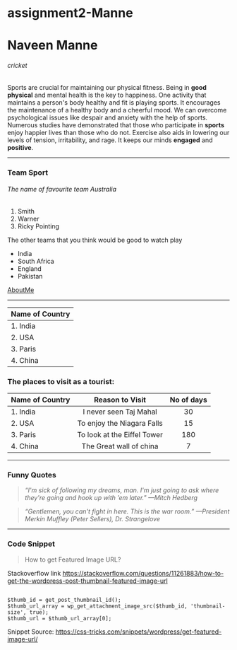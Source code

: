# assignment2-Manne

# Naveen Manne

###### cricket

Sports are crucial for maintaining our physical fitness. Being in **good physical** and mental health is the key to happiness. One activity that maintains a person's body healthy and fit is playing sports. It encourages the maintenance of a healthy body and a cheerful mood. We can overcome psychological issues like despair and anxiety with the help of sports. Numerous studies have demonstrated that those who participate in **sports** enjoy happier lives than those who do not. Exercise also aids in lowering our levels of tension, irritability, and rage. It keeps our minds **engaged** and **positive**.

---

### Team Sport

###### The name of favourite team Australia

1. Smith
2. Warner
3. Ricky Pointing

The other teams that you think would be good to watch play

- India
- South Africa
- England
- Pakistan

[AboutMe](AboutMe.md)

---
|  Name of Country  |
| :------------ | 
| 1. India    |
| 2. USA          |
| 3. Paris        |
| 4. China          |

### The places to visit as a tourist:

|  **Name of Country**  | **Reason to Visit** | **No of days**|
| :------------ | :------------: | :------------: |
| 1. India    | I never seen Taj Mahal   | 30 |
| 2. USA          | To enjoy the Niagara Falls   | 15 |
| 3. Paris        | To look at the Eiffel Tower   | 180 |
| 4. China         |  The Great wall of china          | 7 |

---

### Funny Quotes

> *“I'm sick of following my dreams, man. I'm just going to ask where they're going and hook up with ’em later."*
*—Mitch Hedberg*

> *“Gentlemen, you can't fight in here. This is the war room.”*
*—President Merkin Muffley (Peter Sellers), Dr. Strangelove*

---
### Code Snippet

> How to get Featured Image URL?

Stackoverflow link <https://stackoverflow.com/questions/11261883/how-to-get-the-wordpress-post-thumbnail-featured-image-url>

```

$thumb_id = get_post_thumbnail_id();
$thumb_url_array = wp_get_attachment_image_src($thumb_id, 'thumbnail-size', true);
$thumb_url = $thumb_url_array[0];

```

Snippet Source: <https://css-tricks.com/snippets/wordpress/get-featured-image-url/>



